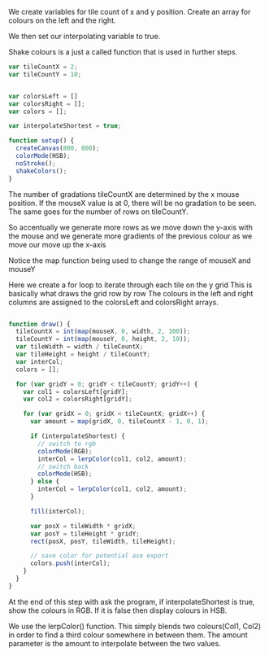 We create variables for tile count of x and y position.
Create an array for colours on the left and the right.

We then set our interpolating variable to true.

Shake colours is a just a called function that is used in further steps.
```js
var tileCountX = 2;
var tileCountY = 10;


var colorsLeft = []
var colorsRight = [];
var colors = [];

var interpolateShortest = true;

function setup() {
  createCanvas(800, 800);
  colorMode(HSB);
  noStroke();
  shakeColors();
}
```
The number of gradations tileCountX are determined by the x mouse position.
If the mouseX value is at 0, there will be no gradation to be seen.
The same goes for the number of rows on tileCountY.

So accentually we generate more rows as we move down the y-axis with the mouse
and we generate more gradients of the previous colour as we move our move up the x-axis

Notice the map function being used to change the range of mouseX and mouseY

Here we create a for loop to iterate through each tile on the y grid
This is basically what draws the grid row by row
The colours in the left and right columns are assigned to the colorsLeft and colorsRight arrays.

```js

function draw() {
  tileCountX = int(map(mouseX, 0, width, 2, 100));
  tileCountY = int(map(mouseY, 0, height, 2, 10));
  var tileWidth = width / tileCountX;
  var tileHeight = height / tileCountY;
  var interCol;
  colors = [];

  for (var gridY = 0; gridY < tileCountY; gridY++) {
    var col1 = colorsLeft[gridY];
    var col2 = colorsRight[gridY];

    for (var gridX = 0; gridX < tileCountX; gridX++) {
      var amount = map(gridX, 0, tileCountX - 1, 0, 1);

      if (interpolateShortest) {
        // switch to rgb
        colorMode(RGB);
        interCol = lerpColor(col1, col2, amount);
        // switch back
        colorMode(HSB);
      } else {
        interCol = lerpColor(col1, col2, amount);
      }

      fill(interCol);

      var posX = tileWidth * gridX;
      var posY = tileHeight * gridY;
      rect(posX, posY, tileWidth, tileHeight);

      // save color for potential ase export
      colors.push(interCol);
    }
  }
}

```

At the end of this step with ask the program, if interpolateShortest is true,
show the colours in RGB. If it is false then display colours in HSB.

We use the lerpColor() function. This simply blends two colours(Col1, Col2) in order to find
a third colour somewhere in between them. The amount parameter is the amount to interpolate
between the two values.
